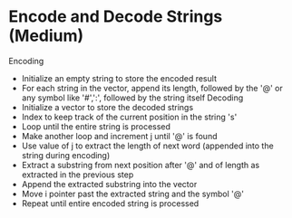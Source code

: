 # Encode and Decode Strings (Medium)
Encoding
- Initialize an empty string to store the encoded result
- For each string in the vector, append its length, followed by the '@' or any symbol like '#',':', followed by the string itself
Decoding
- Initialize a vector to store the decoded strings
- Index to keep track of the current position in the string 's'
- Loop until the entire string is processed
- Make another loop and increment j until '@' is found
- Use value of j to extract the length of next word (appended into the string during encoding)
- Extract a substring from next position after '@' and of length as extracted in the previous step
- Append the extracted substring into the vector
- Move i pointer past the extracted string and the symbol '@'
- Repeat until entire encoded string is processed  
